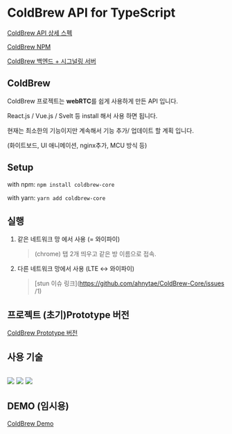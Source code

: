 # ColdBrew API for TypeScript

[ColdBrew API 상세 스펙](https://www.notion.so/as333/ColdBrew-Core-Api-40112f1562ee488fbfa89c624e2a8519)

[ColdBrew NPM](https://www.npmjs.com/package/coldbrew-core)

[ColdBrew 백엔드 + 시그널링 서버](https://github.com/ahnytae/ColdBrew-BE)



## ColdBrew

ColdBrew 프로젝트는 <b>webRTC</b>를 쉽게 사용하게 만든 API 입니다.

React.js / Vue.js / Svelt 등 install 해서 사용 하면 됩니다.

현재는 최소한의 기능이지만 계속해서 기능 추가/ 업데이트 할 계획 입니다.

(화이트보드, UI 애니메이션, nginx추가, MCU 방식 등)



## Setup

with npm: `npm install coldbrew-core`

with yarn: `yarn add coldbrew-core`



## 실행

1. 같은 네트워크 망 에서 사용 (= 와이파이)

   > (chrome) 탭 2개 띄우고 같은 방 이름으로 접속. 

   

2. 다른 네트워크 망에서 사용 (LTE <-> 와이파이)

   > [stun 이슈 링크](https://github.com/ahnytae/ColdBrew-Core/issues /1)



## 프로젝트 (초기)Prototype 버전

[ColdBrew Prototype 버전](https://github.com/ahnytae/ColdBrew-Core_old)



## 사용 기술

## <img src="https://flat.badgen.net/badge/-/TypeScript?icon=typescript&label&labelColor=blue&color=555555"> <img src="https://img.shields.io/badge/node-16.13.0-339933?logo=node.js">  <img src="https://img.shields.io/badge/Socket.io-4.3.2-010101?logo=Socket.io">



## DEMO (임시용)

[ColdBrew Demo](https://coldbrew-demo.herokuapp.com)
